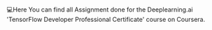 💻Here You can find all Assignment done for the Deeplearning.ai 'TensorFlow Developer Professional Certificate' course on Coursera.
